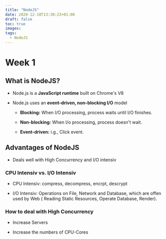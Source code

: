 ```yaml
---
title: "NodeJS"
date: 2020-12-18T13:30:23+01:00
draft: false
toc: true
images:
tags:
  - NodeJS
---
```


# Week 1

## What is NodeJS?

- Node.js is a __JavaScript runtime__ built on Chrome's V8

- Node.js uses an __event-driven, non-blocking I/O__ model

  - __Blocking:__ When I/O processing, process waits until I/O finishes.
  
  - __Non-blocking:__ When I/o processing, process doesn't wait.

  - __Event-driven:__ i.g., Click event.

## Advantages of NodeJS

- Deals well with High Concurrency and I/O intensiv

### CPU Intensiv vs. I/O Intensiv

- CPU Intensiv: compress, decompress, encrpt, descrypt

- I/O Intensiv: Operations on File, Network and Database, which are offen used by Web ( Reading Static Resources, Operate Database, Render).

### How to deal with High Concurrency

- Increase Servers

- Increase the numbers of CPU-Cores